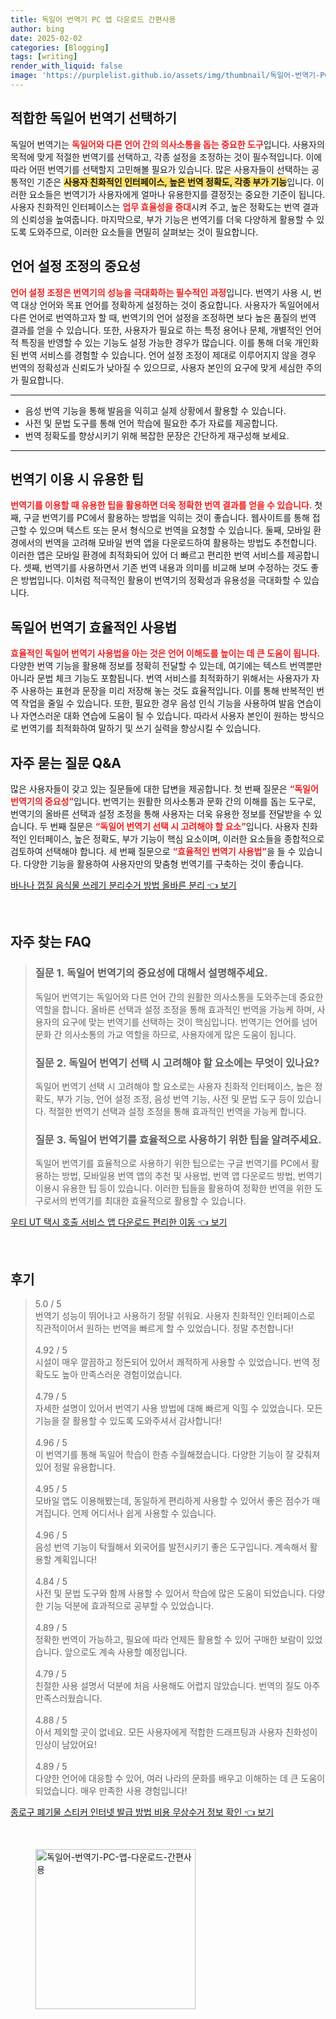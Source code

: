 ```yaml
---
title: 독일어 번역기 PC 앱 다운로드 간편사용
author: bing
date: 2025-02-02
categories: [Blogging]
tags: [writing]
render_with_liquid: false
image: 'https://purplelist.github.io/assets/img/thumbnail/독일어-번역기-PC-앱-다운로드-간편사용.webp'
---
```



<h2 id='적합한_독일어_번역기_선택'>적합한 독일어 번역기 선택하기</h2>

<p>독일어 번역기는 <b><span style="color: #ee2323;">독일어와 다른 언어 간의 의사소통을 돕는 중요한 도구</span></b>입니다. 사용자의 목적에 맞게 적절한 번역기를 선택하고, 각종 설정을 조정하는 것이 필수적입니다. 이에 따라 어떤 번역기를 선택할지 고민해볼 필요가 있습니다. 많은 사용자들이 선택하는 공통적인 기준은 <b><span style="background-color: #ffe066;">사용자 친화적인 인터페이스, 높은 번역 정확도, 각종 부가 기능</span></b>입니다. 이러한 요소들은 번역기가 사용자에게 얼마나 유용한지를 결정짓는 중요한 기준이 됩니다. 사용자 친화적인 인터페이스는 <b><span style="color: #ee2323;">업무 효율성을 증대</span></b>시켜 주고, 높은 정확도는 번역 결과의 신뢰성을 높여줍니다. 마지막으로, 부가 기능은 번역기를 더욱 다양하게 활용할 수 있도록 도와주므로, 이러한 요소들을 면밀히 살펴보는 것이 필요합니다.</p>

<h2 id='언어_설정_조정'>언어 설정 조정의 중요성</h2>

<p><b><span style="color: #ee2323;">언어 설정 조정은 번역기의 성능을 극대화하는 필수적인 과정</span></b>입니다. 번역기 사용 시, 번역 대상 언어와 목표 언어를 정확하게 설정하는 것이 중요합니다. 사용자가 독일어에서 다른 언어로 번역하고자 할 때, 번역기의 언어 설정을 조정하면 보다 높은 품질의 번역 결과를 얻을 수 있습니다. 또한, 사용자가 필요로 하는 특정 용어나 문체, 개별적인 언어적 특징을 반영할 수 있는 기능도 설정 가능한 경우가 많습니다. 이를 통해 더욱 개인화된 번역 서비스를 경험할 수 있습니다. 언어 설정 조정이 제대로 이루어지지 않을 경우 번역의 정확성과 신뢰도가 낮아질 수 있으므로, 사용자 본인의 요구에 맞게 세심한 주의가 필요합니다.</p>

<hr />

<ul>
    <li>음성 번역 기능을 통해 발음을 익히고 실제 상황에서 활용할 수 있습니다.</li>
    <li>사전 및 문법 도구를 통해 언어 학습에 필요한 추가 자료를 제공합니다.</li>
    <li>번역 정확도를 향상시키기 위해 복잡한 문장은 간단하게 재구성해 보세요.</li>
</ul>

<hr />

<h2 id='번역기_이용시_유용한_팁'>번역기 이용 시 유용한 팁</h2>

<p><b><span style="color: #ee2323;">번역기를 이용할 때 유용한 팁을 활용하면 더욱 정확한 번역 결과를 얻을 수 있습니다.</span></b> 첫째, 구글 번역기를 PC에서 활용하는 방법을 익히는 것이 좋습니다. 웹사이트를 통해 접근할 수 있으며 텍스트 또는 문서 형식으로 번역을 요청할 수 있습니다. 둘째, 모바일 환경에서의 번역을 고려해 모바일 번역 앱을 다운로드하여 활용하는 방법도 추천합니다. 이러한 앱은 모바일 환경에 최적화되어 있어 더 빠르고 편리한 번역 서비스를 제공합니다. 셋째, 번역기를 사용하면서 기존 번역 내용과 의미를 비교해 보며 수정하는 것도 좋은 방법입니다. 이처럼 적극적인 활용이 번역기의 정확성과 유용성을 극대화할 수 있습니다.</p>

<h2 id='독일어_번역기_효율적인_사용'>독일어 번역기 효율적인 사용법</h2>

<p><b><span style="color: #ee2323;">효율적인 독일어 번역기 사용법을 아는 것은 언어 이해도를 높이는 데 큰 도움이 됩니다.</span></b> 다양한 번역 기능을 활용해 정보를 정확히 전달할 수 있는데, 여기에는 텍스트 번역뿐만 아니라 문법 체크 기능도 포함됩니다. 번역 서비스를 최적화하기 위해서는 사용자가 자주 사용하는 표현과 문장을 미리 저장해 놓는 것도 효율적입니다. 이를 통해 반복적인 번역 작업을 줄일 수 있습니다. 또한, 필요한 경우 음성 인식 기능을 사용하여 발음 연습이나 자연스러운 대화 연습에 도움이 될 수 있습니다. 따라서 사용자 본인이 원하는 방식으로 번역기를 최적화하여 말하기 및 쓰기 실력을 향상시킬 수 있습니다.</p>

<h2 id='자주_묻는_질문'>자주 묻는 질문 Q&A</h2>

<p>많은 사용자들이 갖고 있는 질문들에 대한 답변을 제공합니다. 첫 번째 질문은 <b><span style="color: #ee2323;">“독일어 번역기의 중요성”</span></b>입니다. 번역기는 원활한 의사소통과 문화 간의 이해를 돕는 도구로, 번역기의 올바른 선택과 설정 조정을 통해 사용자는 더욱 유용한 정보를 전달받을 수 있습니다. 두 번째 질문은 <b><span style="color: #ee2323;">“독일어 번역기 선택 시 고려해야 할 요소”</span></b>입니다. 사용자 친화적인 인터페이스, 높은 정확도, 부가 기능이 핵심 요소이며, 이러한 요소들을 종합적으로 검토하여 선택해야 합니다. 세 번째 질문으로 <b><span style="color: #ee2323;">“효율적인 번역기 사용법”</span></b>을 들 수 있습니다. 다양한 기능을 활용하여 사용자만의 맞춤형 번역기를 구축하는 것이 좋습니다.</p>


<p><a class="click-button" title="바나나 껍질 음식물 쓰레기 분리수거 방법 올바른 분리" href="https://purplelist.github.io/posts/%EB%B0%94%EB%82%98%EB%82%98-%EA%BB%8D%EC%A7%88-%EC%9D%8C%EC%8B%9D%EB%AC%BC-%EC%93%B0%EB%A0%88%EA%B8%B0-%EB%B6%84%EB%A6%AC%EC%88%98%EA%B1%B0-%EB%B0%A9%EB%B2%95-%EC%98%AC%EB%B0%94%EB%A5%B8-%EB%B6%84%EB%A6%AC/" rel="dofollow">바나나 껍질 음식물 쓰레기 분리수거 방법 올바른 분리 👈 보기</a></p><br>
<h2 id='자주_찾는_FAQ'>자주 찾는 FAQ</h2>
<div itemscope="" itemtype="https://schema.org/FAQPage"> 
<blockquote> 
<div itemscope="" itemprop="mainEntity" itemtype="https://schema.org/Question"> 
<h3 itemprop="name">질문 1. 독일어 번역기의 중요성에 대해서 설명해주세요.</h3> 
<div itemscope="" itemprop="acceptedAnswer" itemtype="https://schema.org/Answer"> 
<span itemprop="text"> 
<p>독일어 번역기는 독일어와 다른 언어 간의 원활한 의사소통을 도와주는데 중요한 역할을 합니다. 올바른 선택과 설정 조정을 통해 효과적인 번역을 가능케 하며, 사용자의 요구에 맞는 번역기를 선택하는 것이 핵심입니다. 번역기는 언어를 넘어 문화 간 의사소통의 가교 역할을 하므로, 사용자에게 많은 도움이 됩니다.</p> 
</span> 
</div> 
</div> 

<div itemscope="" itemprop="mainEntity" itemtype="https://schema.org/Question"> 
<h3 itemprop="name">질문 2. 독일어 번역기 선택 시 고려해야 할 요소에는 무엇이 있나요?</h3> 
<div itemscope="" itemprop="acceptedAnswer" itemtype="https://schema.org/Answer"> 
<span itemprop="text"> 
<p>독일어 번역기 선택 시 고려해야 할 요소로는 사용자 친화적 인터페이스, 높은 정확도, 부가 기능, 언어 설정 조정, 음성 번역 기능, 사전 및 문법 도구 등이 있습니다. 적절한 번역기 선택과 설정 조정을 통해 효과적인 번역을 가능케 합니다.</p> 
</span> 
</div> 
</div> 

<div itemscope="" itemprop="mainEntity" itemtype="https://schema.org/Question"> 
<h3 itemprop="name">질문 3. 독일어 번역기를 효율적으로 사용하기 위한 팁을 알려주세요.</h3> 
<div itemscope="" itemprop="acceptedAnswer" itemtype="https://schema.org/Answer"> 
<span itemprop="text"> 
<p>독일어 번역기를 효율적으로 사용하기 위한 팁으로는 구글 번역기를 PC에서 활용하는 방법, 모바일용 번역 앱의 추천 및 사용법, 번역 앱 다운로드 방법, 번역기 이용시 유용한 팁 등이 있습니다. 이러한 팁들을 활용하여 정확한 번역을 위한 도구로서의 번역기를 최대한 효율적으로 활용할 수 있습니다.</p> 
</span> 
</div> 
</div> 
</blockquote> 
</div>
<p><a class="click-button" title="우티 UT 택시 호출 서비스 앱 다운로드 편리한 이동" href="https://purplelist.github.io/posts/%EC%9A%B0%ED%8B%B0-UT-%ED%83%9D%EC%8B%9C-%ED%98%B8%EC%B6%9C-%EC%84%9C%EB%B9%84%EC%8A%A4-%EC%95%B1-%EB%8B%A4%EC%9A%B4%EB%A1%9C%EB%93%9C-%ED%8E%B8%EB%A6%AC%ED%95%9C-%EC%9D%B4%EB%8F%99/" rel="dofollow">우티 UT 택시 호출 서비스 앱 다운로드 편리한 이동 👈 보기</a></p><br>
<h2 id='후기'>후기</h2>
<div itemscope itemtype="https://schema.org/Product">
  <blockquote>
  <div itemprop="review" itemscope itemtype="https://schema.org/Review">
      <div itemprop="reviewRating" itemscope itemtype="https://schema.org/Rating"> <span itemprop="ratingValue">5.0</span> / <span itemprop="bestRating">5</span> </div>
      <span itemprop="reviewBody">번역기 성능이 뛰어나고 사용하기 정말 쉬워요. 사용자 친화적인 인터페이스로 직관적이어서 원하는 번역을 빠르게 할 수 있었습니다. 정말 추천합니다!</span>
  </div>
  <br>
  <div itemprop="review" itemscope itemtype="https://schema.org/Review">
      <div itemprop="reviewRating" itemscope itemtype="https://schema.org/Rating"> <span itemprop="ratingValue">4.92</span> / <span itemprop="bestRating">5</span> </div>
      <span itemprop="reviewBody">시설이 매우 깔끔하고 정돈되어 있어서 쾌적하게 사용할 수 있었습니다. 번역 정확도도 높아 만족스러운 경험이었습니다.</span>
  </div>
  <br>
  <div itemprop="review" itemscope itemtype="https://schema.org/Review">
      <div itemprop="reviewRating" itemscope itemtype="https://schema.org/Rating"> <span itemprop="ratingValue">4.79</span> / <span itemprop="bestRating">5</span> </div>
      <span itemprop="reviewBody">자세한 설명이 있어서 번역기 사용 방법에 대해 빠르게 익힐 수 있었습니다. 모든 기능을 잘 활용할 수 있도록 도와주셔서 감사합니다!</span>
  </div>
  <br>
  <div itemprop="review" itemscope itemtype="https://schema.org/Review">
      <div itemprop="reviewRating" itemscope itemtype="https://schema.org/Rating"> <span itemprop="ratingValue">4.96</span> / <span itemprop="bestRating">5</span> </div>
      <span itemprop="reviewBody">이 번역기를 통해 독일어 학습이 한층 수월해졌습니다. 다양한 기능이 잘 갖춰져 있어 정말 유용합니다.</span>
  </div>
  <br>
  <div itemprop="review" itemscope itemtype="https://schema.org/Review">
      <div itemprop="reviewRating" itemscope itemtype="https://schema.org/Rating"> <span itemprop="ratingValue">4.95</span> / <span itemprop="bestRating">5</span> </div>
      <span itemprop="reviewBody">모바일 앱도 이용해봤는데, 동일하게 편리하게 사용할 수 있어서 좋은 점수가 매겨집니다. 언제 어디서나 쉽게 사용할 수 있습니다.</span>
  </div>
  <br>
  <div itemprop="review" itemscope itemtype="https://schema.org/Review">
      <div itemprop="reviewRating" itemscope itemtype="https://schema.org/Rating"> <span itemprop="ratingValue">4.96</span> / <span itemprop="bestRating">5</span> </div>
      <span itemprop="reviewBody">음성 번역 기능이 탁월해서 외국어를 발전시키기 좋은 도구입니다. 계속해서 활용할 계획입니다!</span>
  </div>
  <br>
  <div itemprop="review" itemscope itemtype="https://schema.org/Review">
      <div itemprop="reviewRating" itemscope itemtype="https://schema.org/Rating"> <span itemprop="ratingValue">4.84</span> / <span itemprop="bestRating">5</span> </div>
      <span itemprop="reviewBody">사전 및 문법 도구와 함께 사용할 수 있어서 학습에 많은 도움이 되었습니다. 다양한 기능 덕분에 효과적으로 공부할 수 있었습니다.</span>
  </div>
  <br>
  <div itemprop="review" itemscope itemtype="https://schema.org/Review">
      <div itemprop="reviewRating" itemscope itemtype="https://schema.org/Rating"> <span itemprop="ratingValue">4.89</span> / <span itemprop="bestRating">5</span> </div>
      <span itemprop="reviewBody">정확한 번역이 가능하고, 필요에 따라 언제든 활용할 수 있어 구매한 보람이 있었습니다. 앞으로도 계속 사용할 예정입니다.</span>
  </div>
  <br>
  <div itemprop="review" itemscope itemtype="https://schema.org/Review">
      <div itemprop="reviewRating" itemscope itemtype="https://schema.org/Rating"> <span itemprop="ratingValue">4.79</span> / <span itemprop="bestRating">5</span> </div>
      <span itemprop="reviewBody">친절한 사용 설명서 덕분에 처음 사용해도 어렵지 않았습니다. 번역의 질도 아주 만족스러웠습니다.</span>
  </div>
  <br>
  <div itemprop="review" itemscope itemtype="https://schema.org/Review">
      <div itemprop="reviewRating" itemscope itemtype="https://schema.org/Rating"> <span itemprop="ratingValue">4.88</span> / <span itemprop="bestRating">5</span> </div>
      <span itemprop="reviewBody">아서 제외할 곳이 없네요. 모든 사용자에게 적합한 드래프팅과 사용자 친화성이 인상이 남았어요!</span>
  </div>
  <br>
  <div itemprop="review" itemscope itemtype="https://schema.org/Review">
      <div itemprop="reviewRating" itemscope itemtype="https://schema.org/Rating"> <span itemprop="ratingValue">4.89</span> / <span itemprop="bestRating">5</span> </div>
      <span itemprop="reviewBody">다양한 언어에 대응할 수 있어, 여러 나라의 문화를 배우고 이해하는 데 큰 도움이 되었습니다. 매우 만족한 사용 경험입니다!</span>
  </div>
  </blockquote>
</div>
<p><a class="click-button" title="종로구 폐기물 스티커 인터넷 발급 방법 비용 무상수거 정보 확인" href="https://purplelist.github.io/posts/%EC%A2%85%EB%A1%9C%EA%B5%AC-%ED%8F%90%EA%B8%B0%EB%AC%BC-%EC%8A%A4%ED%8B%B0%EC%BB%A4-%EC%9D%B8%ED%84%B0%EB%84%B7-%EB%B0%9C%EA%B8%89-%EB%B0%A9%EB%B2%95-%EB%B9%84%EC%9A%A9-%EB%AC%B4%EC%83%81%EC%88%98%EA%B1%B0-%EC%A0%95%EB%B3%B4-%ED%99%95%EC%9D%B8/" rel="dofollow">종로구 폐기물 스티커 인터넷 발급 방법 비용 무상수거 정보 확인 👈 보기</a></p><br>
<figure class="image"><img src="https://purplelist.github.io/assets/img/thumbnail/독일어-번역기-PC-앱-다운로드-간편사용.webp" alt="독일어-번역기-PC-앱-다운로드-간편사용" width="256" height="256"></figure>